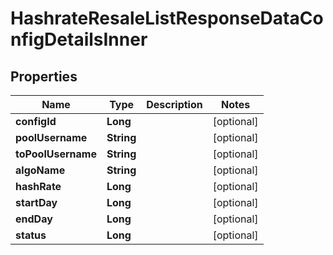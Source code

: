 

# HashrateResaleListResponseDataConfigDetailsInner


## Properties

| Name | Type | Description | Notes |
|------------ | ------------- | ------------- | -------------|
|**configId** | **Long** |  |  [optional] |
|**poolUsername** | **String** |  |  [optional] |
|**toPoolUsername** | **String** |  |  [optional] |
|**algoName** | **String** |  |  [optional] |
|**hashRate** | **Long** |  |  [optional] |
|**startDay** | **Long** |  |  [optional] |
|**endDay** | **Long** |  |  [optional] |
|**status** | **Long** |  |  [optional] |



